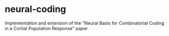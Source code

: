 # neural-coding
Implementation and extension of the "Neural Basis for Combinatorial Coding in a Cortial Population Response" paper

